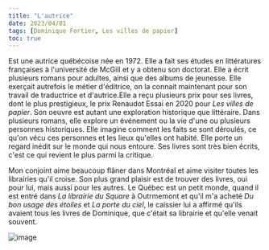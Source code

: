 ```yaml
---
title: "L'autrice"
date: 2023/04/01
tags: [Dominique Fortier, Les villes de papier]
toc: true
---
```

Est une autrice québécoise née en 1972. Elle a fait ses études en littératures françaises à l'université de McGill et y a obtenu son doctorat. Elle a écrit plusieurs romans pour adultes, ainsi que des albums de jeunesse. Elle exerçait autrefois le métier d'éditrice, on la connait maintenant pour son travail de traductrice et d'autrice.Elle a reçu plusieurs prix pour ses livres, dont le plus prestigieux, le prix Renaudot Essai en 2020 pour *Les villes de papier*. Son oeuvre est autant une exploration historique que littéraire. Dans plusieurs romans, elle explore un événement ou la vie d'une ou plusieurs personnes historiques. Elle imagine comment les faits se sont déroulés, ce qu'on vécu ces personnes et les lieux qu'elles ont habité. Elle porte un regard inédit sur le monde qui nous entoure. Ses livres sont très bien écrits, c'est ce qui revient le plus parmi la critique. 

Mon conjoint aime beaucoup flâner dans Montréal et aime visiter toutes les librairies qu'il croise. Son plus grand plaisir est de trouver des livres, oui pour lui, mais aussi pour les autres. Le Québec est un petit monde, quand il est entré dans *La librairie du Square* à Outrmemont et qu'il m'a acheté *Du bon usage des étoiles* et *La porte du ciel*, le caissier lui a affirmé qu'ils avaient tous les livres de Dominique, que c'était sa librairie et qu'elle venait souvent. 



![image](/cupper-hugo-theme/images/Librairie.jpg)